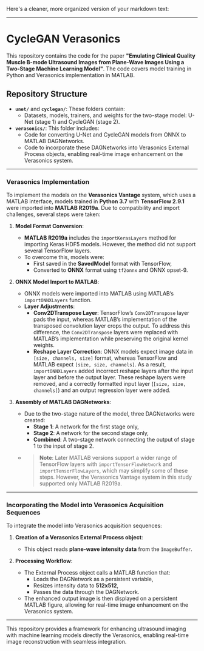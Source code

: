 Here's a cleaner, more organized version of your markdown text:

---

# CycleGAN Verasonics

This repository contains the code for the paper **"Emulating Clinical Quality Muscle B-mode Ultrasound Images from Plane-Wave Images Using a Two-Stage Machine Learning Model"**. The code covers model training in Python and Verasonics implementation in MATLAB.

## Repository Structure

- **`unet/`** and **`cyclegan/`**: These folders contain:
  - Datasets, models, trainers, and weights for the two-stage model: U-Net (stage 1) and CycleGAN (stage 2).
- **`verasonics/`**: This folder includes:
  - Code for converting U-Net and CycleGAN models from ONNX to MATLAB DAGNetworks.
  - Code to incorporate these DAGNetworks into Verasonics External Process objects, enabling real-time image enhancement on the Verasonics system.

---

### Verasonics Implementation

To implement the models on the **Verasonics Vantage** system, which uses a MATLAB interface, models trained in **Python 3.7** with **TensorFlow 2.9.1** were imported into **MATLAB R2019a**. Due to compatibility and import challenges, several steps were taken:

1. **Model Format Conversion**:
   - **MATLAB R2019a** includes the `importKerasLayers` method for importing Keras HDF5 models. However, the method did not support several TensorFlow layers.
   - To overcome this, models were:
     - First saved in the **SavedModel** format with TensorFlow,
     - Converted to **ONNX** format using `tf2onnx` and ONNX opset-9.

2. **ONNX Model Import to MATLAB**:
   - ONNX models were imported into MATLAB using MATLAB’s `importONNXLayers` function. 
   - **Layer Adjustments**:
     - **Conv2DTranspose Layer**: TensorFlow’s `Conv2DTranspose` layer pads the input, whereas MATLAB’s implementation of the transposed convolution layer crops the output. To address this difference, the `Conv2DTranspose` layers were replaced with MATLAB’s implementation while preserving the original kernel weights.
     - **Reshape Layer Correction**: ONNX models expect image data in `[size, channels, size]` format, whereas TensorFlow and MATLAB expect `[size, size, channels]`. As a result, `importONNXLayers` added incorrect reshape layers after the input layer and before the output layer. These reshape layers were removed, and a correctly formatted input layer (`[size, size, channels]`) and an output regression layer were added.

3. **Assembly of MATLAB DAGNetworks**:
   - Due to the two-stage nature of the model, three DAGNetworks were created:
     - **Stage 1**: A network for the first stage only,
     - **Stage 2**: A network for the second stage only,
     - **Combined**: A two-stage network connecting the output of stage 1 to the input of stage 2.
   - > **Note**: Later MATLAB versions support a wider range of TensorFlow layers with `importTensorFlowNetwork` and `importTensorFlowLayers`, which may simplify some of these steps. However, the Verasonics Vantage system in this study supported only MATLAB R2019a.

---

### Incorporating the Model into Verasonics Acquisition Sequences

To integrate the model into Verasonics acquisition sequences:

1. **Creation of a Verasonics External Process object**:
   - This object reads **plane-wave intensity data** from the `ImageBuffer`.
   
2. **Processing Workflow**:
   - The External Process object calls a MATLAB function that:
     - Loads the DAGNetwork as a persistent variable,
     - Resizes intensity data to **512x512**,
     - Passes the data through the DAGNetwork.
   - The enhanced output image is then displayed on a persistent MATLAB figure, allowing for real-time image enhancement on the Verasonics system.

--- 

This repository provides a framework for enhancing ultrasound imaging with machine learning models directly the Verasonics, enabling real-time image reconstruction with seamless integration.
